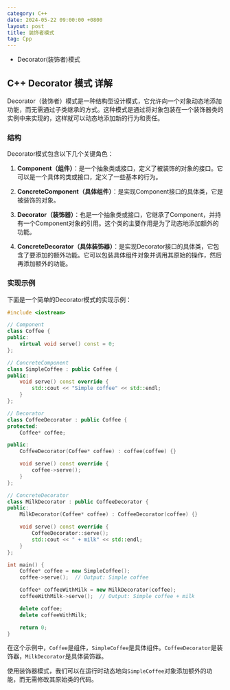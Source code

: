 ```yaml
---
category: C++
date: 2024-05-22 09:00:00 +0800
layout: post
title: 装饰者模式
tag: Cpp
---
```


+ Decorator(装饰者)模式

## C++ Decorator 模式 详解

Decorator（装饰者）模式是一种结构型设计模式，它允许向一个对象动态地添加功能，而无需通过子类继承的方式。这种模式是通过将对象包装在一个装饰器类的实例中来实现的，这样就可以动态地添加新的行为和责任。

### 结构

Decorator模式包含以下几个关键角色：

1. **Component（组件）**：是一个抽象类或接口，定义了被装饰的对象的接口。它可以是一个具体的类或接口，定义了一些基本的行为。
  
2. **ConcreteComponent（具体组件）**：是实现Component接口的具体类，它是被装饰的对象。

3. **Decorator（装饰器）**：也是一个抽象类或接口，它继承了Component，并持有一个Component对象的引用。这个类的主要作用是为了动态地添加额外的功能。

4. **ConcreteDecorator（具体装饰器）**：是实现Decorator接口的具体类，它包含了要添加的额外功能。它可以包装具体组件对象并调用其原始的操作，然后再添加额外的功能。

### 实现示例

下面是一个简单的Decorator模式的实现示例：

```cpp
#include <iostream>

// Component
class Coffee {
public:
    virtual void serve() const = 0;
};

// ConcreteComponent
class SimpleCoffee : public Coffee {
public:
    void serve() const override {
        std::cout << "Simple coffee" << std::endl;
    }
};

// Decorator
class CoffeeDecorator : public Coffee {
protected:
    Coffee* coffee;

public:
    CoffeeDecorator(Coffee* coffee) : coffee(coffee) {}

    void serve() const override {
        coffee->serve();
    }
};

// ConcreteDecorator
class MilkDecorator : public CoffeeDecorator {
public:
    MilkDecorator(Coffee* coffee) : CoffeeDecorator(coffee) {}

    void serve() const override {
        CoffeeDecorator::serve();
        std::cout << " + milk" << std::endl;
    }
};

int main() {
    Coffee* coffee = new SimpleCoffee();
    coffee->serve();  // Output: Simple coffee

    Coffee* coffeeWithMilk = new MilkDecorator(coffee);
    coffeeWithMilk->serve();  // Output: Simple coffee + milk

    delete coffee;
    delete coffeeWithMilk;

    return 0;
}
```

在这个示例中，`Coffee`是组件，`SimpleCoffee`是具体组件。`CoffeeDecorator`是装饰器，`MilkDecorator`是具体装饰器。

使用装饰器模式，我们可以在运行时动态地向`SimpleCoffee`对象添加额外的功能，而无需修改其原始类的代码。